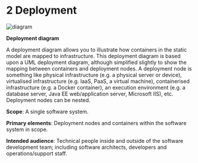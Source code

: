 # 2 Deployment

![diagram](https://www.plantuml.com/plantuml/svg/0/rLPBJnin4BuZyH-ckHGG96I5MjGJ8Q4jY92e6qehLKApjfEuzTehsnjAA_vxnzuyQP0QE7KFqNeotpo-cV7iYVDeVPchxQtNy4fgfaekOEnzuTur6XRlwYFfnsLMEc6PqLveNsScRo2t4lL4bKNPQ1yTz1LgVzszR3JhoM5oM6--9UbjHnJAtES1KqGNSmSAxqtftLgbxQtBrjVUzU3svdpmyVRoxCFPLMTdDyWNghTNXekTGh5zg9tA4PoY_W5qh3qw0qUFm0WXR6ttz_OMqFFO3DU4okGe8z015d9lR--R_taSR5rdfVObDD_K3u_WSf3ERQopWmMoiI1KAxx0mEGCVUsn08xhFrViXATDtABKmf8L6H3zSsWLXP84a4O78nSuGK3D8Isir2FeVcu7ST-QYUJ2mNb8KWiVamyAmrAp04Ob_JrC9A7X8krTDJuE1lqKo4Mzjhi8uw5wVLXFqfGVdXqsbzWAnurvCXQP2ZpruWiSGD_A7ErzRI5h9knfZZhP3iz8jqF5pT29WFia55R9mamCAP6UO_WtzSOIHQ6BmOgHTDv6RP1wQ6mUt_TXZ6uiE63fnnJib7fWLl1mHENs0HaJpe4o8pe8pvx5OBBAOF9C1fDb2bD1uyat9J7v_rZCbjcx4rarhKVFdDRafUDA4H3YHcJ_EAuTeUH4M0V43j3bImJ1z6ADsa7yroGx-g5w5ZWIW0itJz3siEwkp4s8irqwRt9XNpiWWIIRN4ma4rNM1PtFUoaO2otDhP5ydlWYuGf7-jtA0C42-WlI14kzSYCXA9bBJytWoinHFcQuFh_LcyeRODCuNRos22FjQi0nzRM9qdOgLZCDaZ8iW12qf3NcpD33ZTJStBaGKvLvZgoNFhaaCalAmavhVLgTWiKFneJQjCUMtEr3r_oIIY6ybrOCpMhdB4Xq1OPvgihQ3sLTqpqfixAekgAbHwL2kygkKYyZb5eNfcdDEsdMFdGHp2jTRQGk_Y2dOIynyapzQq8qtvtHrJu95W8gfhOP9CvGHSbYF4pCZ2tAk1Jk31ZTn5NmII1tCAGQHBxkBBNTpE55vxJz295i00dsPuYgHgGMloj8DtwNd0ZDwTFb3m00)

**Deployment diagram**

A deployment diagram allows you to illustrate how containers in the static model are mapped to infrastructure. This deployment diagram is based upon a UML deployment diagram, although simplified slightly to show the mapping between containers and deployment nodes. A deployment node is something like physical infrastructure (e.g. a physical server or device), virtualised infrastructure (e.g. IaaS, PaaS, a virtual machine), containerised infrastructure (e.g. a Docker container), an execution environment (e.g. a database server, Java EE web/application server, Microsoft IIS), etc. Deployment nodes can be nested.

**Scope**: A single software system.

**Primary elements**: Deployment nodes and containers within the software system in scope.

**Intended audience**: Technical people inside and outside of the software development team; including software architects, developers and operations/support staff.